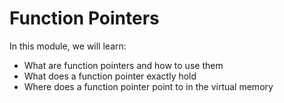 # Function Pointers

In this module, we will learn:

 - What are function pointers and how to use them
 - What does a function pointer exactly hold
 - Where does a function pointer point to in the virtual memory